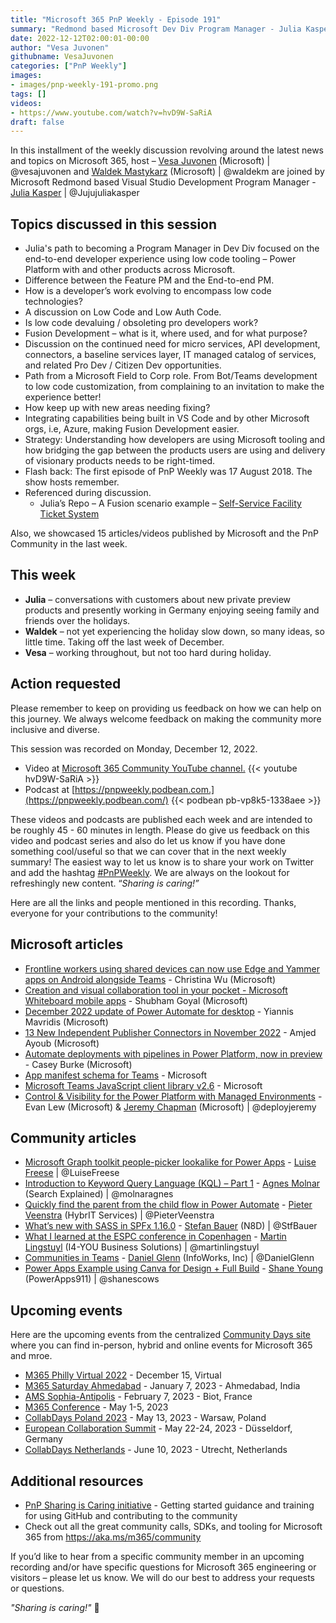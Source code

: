 ```yaml
---
title: "Microsoft 365 PnP Weekly - Episode 191"
summary: "Redmond based Microsoft Dev Div Program Manager - Julia Kasper joins Microsoft’s Vesa Juvonen and Waldek Mastykarz in a discussion about career path progression, Microsoft enabled Fusion development, Pro and Citizen developer opportunities, plus 15 articles/videos by Microsoft/Community are highlighted."
date: 2022-12-12T02:00:01-00:00
author: "Vesa Juvonen"
githubname: VesaJuvonen
categories: ["PnP Weekly"]
images:
- images/pnp-weekly-191-promo.png
tags: []
videos:
- https://www.youtube.com/watch?v=hvD9W-SaRiA
draft: false
---
```


In this installment of the weekly discussion revolving around the latest news and topics on Microsoft 365, host – [Vesa Juvonen](https://twitter.com/vesajuvonen) (Microsoft) \| @vesajuvonen and [Waldek Mastykarz](https://twitter.com/waldekm) (Microsoft) \| @waldekm are joined by Microsoft Redmond based Visual Studio Development Program Manager - [Julia Kasper](https://twitter.com/Jujujuliakasper) \| @Jujujuliakasper

## Topics discussed in this session

* Julia's path to becoming a Program Manager in Dev Div focused on the end-to-end developer experience using low code tooling – Power Platform with and other products across Microsoft.
* Difference between the Feature PM and the End-to-end PM.
* How is a developer’s work evolving to encompass low code technologies?
* A discussion on Low Code and Low Auth Code.
* Is low code devaluing / obsoleting pro developers work?
* Fusion Development – what is it, where used, and for what purpose?
* Discussion on the continued need for micro services, API development, connectors, a baseline services layer, IT managed catalog of services, and related Pro Dev / Citizen Dev opportunities.
* Path from a Microsoft Field to Corp role. From Bot/Teams development to low code customization, from complaining to an invitation to make the experience better!
* How keep up with new areas needing fixing?
* Integrating capabilities being built in VS Code and by other Microsoft orgs, i.e, Azure, making Fusion Development easier.
* Strategy: Understanding how developers are using Microsoft tooling and how bridging the gap between the products users are using and delivery of visionary products needs to be right-timed.
* Flash back: The first episode of PnP Weekly was 17 August 2018. The show hosts remember.
* Referenced during discussion.
    * Julia’s Repo – A Fusion scenario example – [Self-Service Facility Ticket System](https://github.com/juliajuju93/Self-Service-Facility-Ticket-System)

Also, we showcased 15 articles/videos published by Microsoft and the PnP Community in the last week.

## This week

* **Julia** – conversations with customers about new private preview products and presently working in Germany enjoying seeing family and friends over the holidays.
* **Waldek** – not yet experiencing the holiday slow down, so many ideas, so little time. Taking off the last week of December.
* **Vesa** – working throughout, but not too hard during holiday.

## Action requested

Please remember to keep on providing us feedback on how we can help on this journey. We always welcome feedback on making the community more inclusive and diverse.

This session was recorded on Monday, December 12, 2022.

*   Video at [Microsoft 365 Community YouTube channel.](https://aka.ms/m365pnp-videos)
    {{< youtube hvD9W-SaRiA >}}
*   Podcast at [https://pnpweekly.podbean.com.](https://pnpweekly.podbean.com/)
    {{< podbean pb-vp8k5-1338aee >}}

These videos and podcasts are published each week and are intended to be roughly 45 - 60 minutes in length.  Please do give us feedback on this video and podcast series and also do let us know if you have done something cool/useful so that we can cover that in the next weekly summary! The easiest way to let us know is to share your work on Twitter and add the hashtag [#PnPWeekly](https://twitter.com/search?q=%23pnpweekly). We are always on the lookout for refreshingly new content. “_Sharing is caring!”_

Here are all the links and people mentioned in this recording. Thanks, everyone for your contributions to the community!

## Microsoft articles

* [Frontline workers using shared devices can now use Edge and Yammer apps on Android alongside Teams](https://techcommunity.microsoft.com/t5/microsoft-teams-blog/frontline-workers-using-shared-devices-can-now-use-edge-and/ba-p/3690960) - Christina Wu (Microsoft)
* [Creation and visual collaboration tool in your pocket - Microsoft Whiteboard mobile apps](https://techcommunity.microsoft.com/t5/microsoft-365-blog/creation-and-visual-collaboration-tool-in-your-pocket-microsoft/ba-p/3689149) - Shubham Goyal (Microsoft)
* [December 2022 update of Power Automate for desktop](https://powerautomate.microsoft.com/blog/december-2022-update-of-power-automate-for-desktop/) - Yiannis Mavridis (Microsoft)
* [13 New Independent Publisher Connectors in November 2022](https://powerautomate.microsoft.com/blog/13-new-independent-publisher-connectors-in-november-2022/) - Amjed Ayoub (Microsoft)
* [Automate deployments with pipelines in Power Platform, now in preview](https://powerapps.microsoft.com/blog/automate-deployments-with-power-platform-pipelines-now-in-preview/) - Casey Burke (Microsoft)
* [App manifest schema for Teams](https://learn.microsoft.com/microsoftteams/platform/resources/schema/manifest-schema?referrer=whats.new.rssfeed) - Microsoft
* [Microsoft Teams JavaScript client library v2.6](https://github.com/OfficeDev/microsoft-teams-library-js/releases/tag/v2.6.0) - Microsoft
* [Control & Visibility for the Power Platform with Managed Environments](https://www.youtube.com/watch?v=ZEyhDkkAK28) - Evan Lew (Microsoft) & [Jeremy Chapman](https://twitter.com/deployjeremy) (Microsoft) | @deployjeremy

## Community articles

* [Microsoft Graph toolkit people-picker lookalike for Power Apps](https://pnp.github.io/blog/post/microsoft-graph-toolkit-people-picker-lookalike-in-power-apps/) - [Luise Freese](https://twitter.com/LuiseFreese) | @LuiseFreese
* [Introduction to Keyword Query Language (KQL) – Part 1](https://searchexplained.com/introduction-to-keyword-query-language-kql-part-1/) - [Agnes Molnar](https://twitter.com/molnaragnes) (Search Explained) | @molnaragnes
* [Quickly find the parent from the child flow in Power Automate](https://sharepains.com/2022/12/09/find-parent-child-flow-in-power-automate/) - [Pieter Veenstra](https://twitter.com/PieterVeenstra) (HybrIT Services) | @PieterVeenstra
* [What’s new with SASS in SPFx 1.16.0](https://n8d.at/whats-new-with-sass-in-spfx-1-16-0) - [Stefan Bauer](https://twitter.com/StfBauer) (N8D) | @StfBauer
* [What I learned at the ESPC conference in Copenhagen](https://www.blimped.nl/what-i-learned-at-espc22/) - [Martin Lingstuyl](https://twitter.com/martinlingstuyl) (I4-YOU Business Solutions) | @martinlingstuyl
* [Communities in Teams](https://regarding365.com/communities-in-teams-1ce619d63fe7) - [Daniel Glenn](https://twitter.com/DanielGlenn) (InfoWorks, Inc) | @DanielGlenn
* [Power Apps Example using Canva for Design + Full Build](https://www.youtube.com/watch?v=24A1h64vbgc) - [Shane Young](https://twitter.com/ShanesCows) (PowerApps911) | @shanescows

## Upcoming events

Here are the upcoming events from the centralized [Community Days site](https://communitydays.org/events?when=upcoming) where you can find in-person, hybrid and online events for Microsoft 365 and mroe.

* [M365 Philly Virtual 2022](https://www.communitydays.org/event/2022-12-15/m365-philly-virtual-2022) - December 15, Virtual
* [M365 Saturday Ahmedabad](https://www.communitydays.org/event/2023-01-07/m365-saturday-ahmedabad) - January 7, 2023 - Ahmedabad, India
* [AMS Sophia-Antipolis](https://www.communitydays.org/event/2023-02-07/ams-sophia-antipolis) - February 7, 2023 - Biot, France
* [M365 Conference](https://m365conf.com/#!/) - May 1-5, 2023
* [CollabDays Poland 2023](https://www.communitydays.org/event/2023-05-13/collabdays-poland-2023) - May 13, 2023 - Warsaw, Poland
* [European Collaboration Summit](https://www.collabsummit.eu/) - May 22-24, 2023 - Düsseldorf, Germany
* [CollabDays Netherlands](https://www.communitydays.org/event/2023-06-10/collabdays-netherlands-2023) - June 10, 2023 - Utrecht, Netherlands

## Additional resources

* [PnP Sharing is Caring initiative](https://aka.ms/sharing-is-caring) - Getting started guidance and training for using GitHub and contributing to the community
* Check out all the great community calls, SDKs, and tooling for Microsoft 365 from <https://aka.ms/m365/community>

If you’d like to hear from a specific community member in an upcoming recording and/or have specific questions for Microsoft 365 engineering or visitors – please let us know. We will do our best to address your requests or questions.

_"Sharing is caring!"_ 🧡

